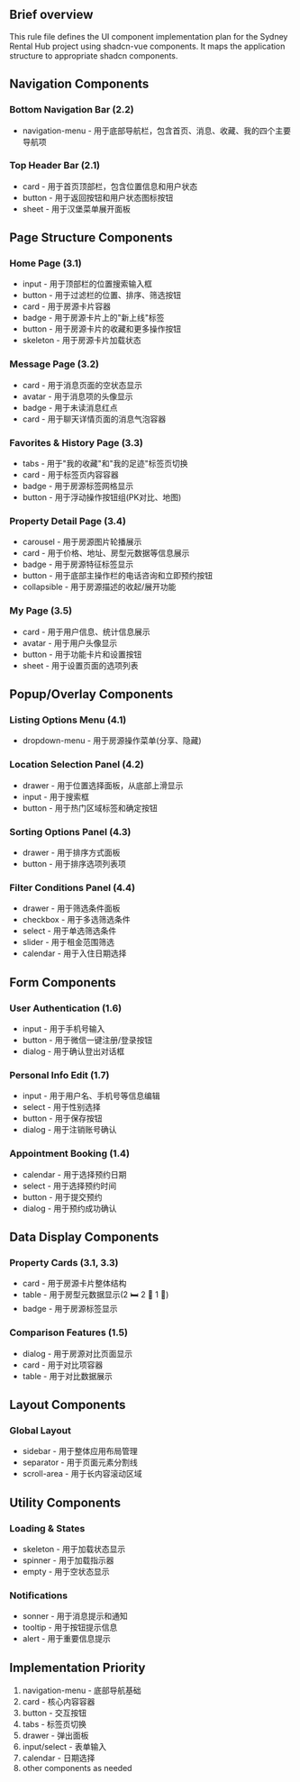 ## Brief overview
This rule file defines the UI component implementation plan for the Sydney Rental Hub project using shadcn-vue components. It maps the application structure to appropriate shadcn components.

## Navigation Components

### Bottom Navigation Bar (2.2)
- navigation-menu - 用于底部导航栏，包含首页、消息、收藏、我的四个主要导航项

### Top Header Bar (2.1)
- card - 用于首页顶部栏，包含位置信息和用户状态
- button - 用于返回按钮和用户状态图标按钮
- sheet - 用于汉堡菜单展开面板

## Page Structure Components

### Home Page (3.1)
- input - 用于顶部栏的位置搜索输入框
- button - 用于过滤栏的位置、排序、筛选按钮
- card - 用于房源卡片容器
- badge - 用于房源卡片上的"新上线"标签
- button - 用于房源卡片的收藏和更多操作按钮
- skeleton - 用于房源卡片加载状态

### Message Page (3.2)
- card - 用于消息页面的空状态显示
- avatar - 用于消息项的头像显示
- badge - 用于未读消息红点
- card - 用于聊天详情页面的消息气泡容器

### Favorites & History Page (3.3)
- tabs - 用于"我的收藏"和"我的足迹"标签页切换
- card - 用于标签页内容容器
- badge - 用于房源标签网格显示
- button - 用于浮动操作按钮组(PK对比、地图)

### Property Detail Page (3.4)
- carousel - 用于房源图片轮播展示
- card - 用于价格、地址、房型元数据等信息展示
- badge - 用于房源特征标签显示
- button - 用于底部主操作栏的电话咨询和立即预约按钮
- collapsible - 用于房源描述的收起/展开功能

### My Page (3.5)
- card - 用于用户信息、统计信息展示
- avatar - 用于用户头像显示
- button - 用于功能卡片和设置按钮
- sheet - 用于设置页面的选项列表

## Popup/Overlay Components

### Listing Options Menu (4.1)
- dropdown-menu - 用于房源操作菜单(分享、隐藏)

### Location Selection Panel (4.2)
- drawer - 用于位置选择面板，从底部上滑显示
- input - 用于搜索框
- button - 用于热门区域标签和确定按钮

### Sorting Options Panel (4.3)
- drawer - 用于排序方式面板
- button - 用于排序选项列表项

### Filter Conditions Panel (4.4)
- drawer - 用于筛选条件面板
- checkbox - 用于多选筛选条件
- select - 用于单选筛选条件
- slider - 用于租金范围筛选
- calendar - 用于入住日期选择

## Form Components

### User Authentication (1.6)
- input - 用于手机号输入
- button - 用于微信一键注册/登录按钮
- dialog - 用于确认登出对话框

### Personal Info Edit (1.7)
- input - 用于用户名、手机号等信息编辑
- select - 用于性别选择
- button - 用于保存按钮
- dialog - 用于注销账号确认

### Appointment Booking (1.4)
- calendar - 用于选择预约日期
- select - 用于选择预约时间
- button - 用于提交预约
- dialog - 用于预约成功确认

## Data Display Components

### Property Cards (3.1, 3.3)
- card - 用于房源卡片整体结构
- table - 用于房型元数据显示(2 🛏️ 2 🛁 1 🚗)
- badge - 用于房源标签显示

### Comparison Features (1.5)
- dialog - 用于房源对比页面显示
- card - 用于对比项容器
- table - 用于对比数据展示

## Layout Components

### Global Layout
- sidebar - 用于整体应用布局管理
- separator - 用于页面元素分割线
- scroll-area - 用于长内容滚动区域

## Utility Components

### Loading & States
- skeleton - 用于加载状态显示
- spinner - 用于加载指示器
- empty - 用于空状态显示

### Notifications
- sonner - 用于消息提示和通知
- tooltip - 用于按钮提示信息
- alert - 用于重要信息提示

## Implementation Priority

1. navigation-menu - 底部导航基础
2. card - 核心内容容器
3. button - 交互按钮
4. tabs - 标签页切换
5. drawer - 弹出面板
6. input/select - 表单输入
7. calendar - 日期选择
8. other components as needed
